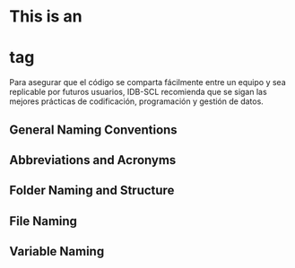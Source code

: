 # This is an <h1> tag

Para asegurar que el código se comparta fácilmente entre un equipo y sea replicable por futuros usuarios, IDB-SCL recomienda que se sigan las mejores prácticas de codificación, programación y gestión de datos.

## General Naming Conventions
## Abbreviations and Acronyms
## Folder Naming and Structure
## File Naming
## Variable Naming
